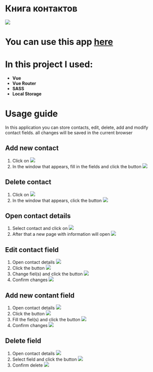 # Книга контактов
![](https://i.ibb.co/2qr03C3/1.jpg)
# You can use this app [here](https://spardaprime.github.io/ContactBook/#/)
# In this project I used:
* **Vue**
* **Vue Router**
* **SASS**
* **Local Storage**

# Usage guide

In this application you can store contacts, edit, delete, add and modify contact fields. all changes will be saved in the current browser
## Add new contact
1. Click on 
![](https://i.ibb.co/L5JV0Rm/image.jpg)
2. In the window that appears, fill in the fields and click the button
![](https://i.ibb.co/Lvxprm1/2.jpg)
## Delete contact
1. Click on 
![](https://i.ibb.co/j3ZRBZL/delc.jpg)
2. In the window that appears, click the button
![](https://i.ibb.co/99gxFJw/delc2.jpg)
## Open contact details
1. Select contact and click on 
![](https://i.ibb.co/thxrrXL/info.jpg)
2. After that a new page with information will open
![](https://i.ibb.co/zPMw8pN/info2.jpg)
## Edit contact field
1. Open contact details
![](https://i.ibb.co/thxrrXL/info.jpg)
2. Click the button
![](https://i.ibb.co/9mDRPkT/ed.jpg)
3. Change fiel(s) and click the button
![](https://i.ibb.co/SXydHv4/ed1.jpg)
4. Confirm changes
![](https://i.ibb.co/GV1J6y7/ed3.jpg)
## Add new contant field
1. Open contact details
![](https://i.ibb.co/thxrrXL/info.jpg)
2. Click the button
![](https://i.ibb.co/ws75bgC/addp.jpg)
3. Fill the fiel(s) and click the button
![](https://i.ibb.co/1dVYx3v/adde1.jpg)
4. Confirm changes
![](https://i.ibb.co/tM37hNQ/ed4.jpg)

## Delete field
1. Open contact details
![](https://i.ibb.co/thxrrXL/info.jpg)
2. Select field and click the button
![](https://i.ibb.co/wYV6JDT/delf.jpg)
3. Confirm delete
![](https://i.ibb.co/hKyMGCk/delf2.jpg)

